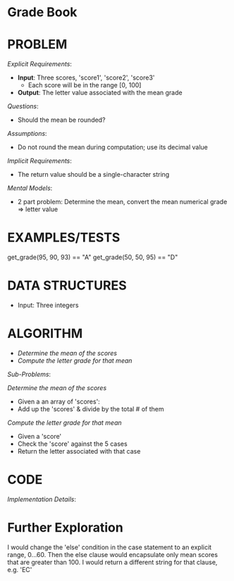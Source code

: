 # Grade Book

# PROBLEM

*Explicit Requirements*:
- **Input**: Three scores, 'score1', 'score2', 'score3'
  - Each score will be in the range [0, 100]
- **Output**: The letter value associated with the mean grade

*Questions*:
- Should the mean be rounded?

*Assumptions*:
- Do not round the mean during computation; use its decimal value

*Implicit Requirements*:
- The return value should be a single-character string

*Mental Models*:
- 2 part problem: Determine the mean, convert the mean numerical grade => letter value


# EXAMPLES/TESTS

get_grade(95, 90, 93) == "A"
get_grade(50, 50, 95) == "D"

# DATA STRUCTURES

- Input: Three integers

# ALGORITHM

- *Determine the mean of the scores*
- *Compute the letter grade for that mean*

*Sub-Problems*:

*Determine the mean of the scores*
- Given a an array of 'scores':
- Add up the 'scores' & divide by the total # of them


*Compute the letter grade for that mean*
- Given a 'score'
- Check the 'score' against the 5 cases
- Return the letter associated with that case

# CODE

*Implementation Details*:

# Further Exploration

I would change the 'else' condition in the case statement to an explicit range, 0...60. Then the else clause would encapsulate only mean scores that are greater than 100. I would return a different string for that clause, e.g. 'EC'
